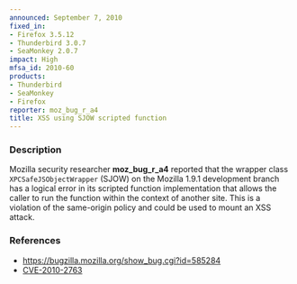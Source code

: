```yaml
---
announced: September 7, 2010
fixed_in:
- Firefox 3.5.12
- Thunderbird 3.0.7
- SeaMonkey 2.0.7
impact: High
mfsa_id: 2010-60
products:
- Thunderbird
- SeaMonkey
- Firefox
reporter: moz_bug_r_a4
title: XSS using SJOW scripted function
---
```


<h3>Description</h3>

<p>Mozilla security researcher <strong>moz_bug_r_a4</strong> reported
that the wrapper class <code>XPCSafeJSObjectWrapper</code> (SJOW) on
the Mozilla 1.9.1 development branch has a logical error in its
scripted function implementation that allows the caller to run the
function within the context of another site.  This is a violation of
the same-origin policy and could be used to mount an XSS attack.</p>

<h3>References</h3>

<ul>
  <li><a href="https://bugzilla.mozilla.org/show_bug.cgi?id=585284">https://bugzilla.mozilla.org/show_bug.cgi?id=585284</a></li>
  <li><a class="ex-ref" href="http://cve.mitre.org/cgi-bin/cvename.cgi?name=CVE-2010-2763">CVE-2010-2763</a></li>
</ul>




